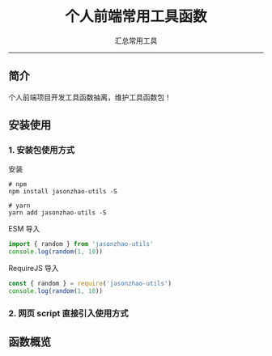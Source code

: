 <h1 align="center">个人前端常用工具函数</h1>

<p align="center">汇总常用工具</p>

---

## 简介

个人前端项目开发工具函数抽离，维护工具函数包！

## 安装使用

### 1. 安装包使用方式

安装

```shell
# npm
npm install jasonzhao-utils -S

# yarn
yarn add jasonzhao-utils -S
```

ESM 导入

```js
import { random } from 'jasonzhao-utils'
console.log(random(1, 10))
```

RequireJS 导入

```js
const { random } = require('jasonzhao-utils')
console.log(random(1, 10))
```

### 2. 网页 script 直接引入使用方式

## 函数概览
